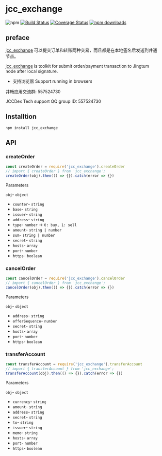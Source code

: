 # jcc_exchange

![npm](https://img.shields.io/npm/v/jcc_exchange.svg)
[![Build Status](https://travis-ci.com/JCCDex/jcc_exchange.svg?branch=master)](https://travis-ci.com/JCCDex/jcc_exchange)
[![Coverage Status](https://coveralls.io/repos/github/JCCDex/jcc_exchange/badge.svg?branch=master)](https://coveralls.io/github/JCCDex/jcc_exchange?branch=master)
[![npm downloads](https://img.shields.io/npm/dm/jcc_exchange.svg)](http://npm-stat.com/charts.html?package=jcc_exchange)

## preface

[jcc_exchange](https://github.com/JCCDex/jcc_exchange) 可以提交订单和转账两种交易，而且都是在本地签名后发送到井通节点。

[jcc_exchange](https://github.com/JCCDex/jcc_exchange) is toolkit for submit order/payment transaction to Jingtum node after local signature.

* 支持浏览器 Support running in browsers

井畅应用交流群: 557524730

JCCDex Tech support QQ group ID: 557524730

## Installtion

```shell
npm install jcc_exchange
```

## API

### createOrder

```javascript
const createOrder = require('jcc_exchange').createOrder
// import { createOrder } from 'jcc_exchange';
createOrder(obj).then(() => {}).catch(error => {})
```

Parameters

`obj`- `object`

* `counter`- `string`
* `base`- `string`
* `issuer`- `string`
* `address`- `string`
* `type`- `number` -> `0: buy, 1: sell`
* `amount`- `string | number`
* `sum`- `string | number`
* `secret`- `string`
* `hosts`- `array`
* `port`- `number`
* `https`- `boolean`

### cancelOrder

```javascript
const cancelOrder = require('jcc_exchange').cancelOrder
// import { cancelOrder } from 'jcc_exchange';
cancelOrder(obj).then(() => {}).catch(error => {})
```

Parameters

`obj`- `object`

* `address`- `string`
* `offerSequence`- `number`
* `secret`- `string`
* `hosts`- `array`
* `port`- `number`
* `https`- `boolean`

### transferAccount

```javascript
const transferAccount = require('jcc_exchange').transferAccount
// import { transferAccount } from 'jcc_exchange';
transferAccount(obj).then(() => {}).catch(error => {})
```

Parameters

`obj`- `object`

* `currency`- `string`
* `amount`- `string`
* `address`- `string`
* `secret`- `string`
* `to`- `string`
* `issuer`- `string`
* `memo`- `string`
* `hosts`- `array`
* `port`- `number`
* `https`- `boolean`